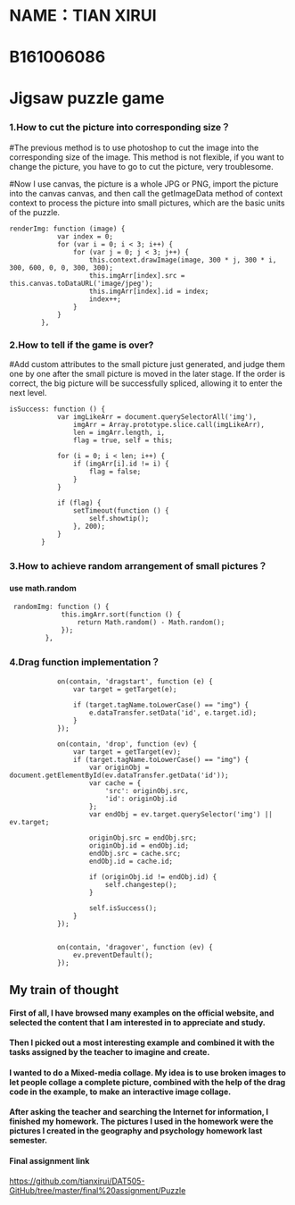 # NAME：TIAN XIRUI
# B161006086

# Jigsaw puzzle game

### **1.How to cut the picture into corresponding size？**
#The previous method is to use photoshop to cut the image into the corresponding size of the image. This method is not flexible, if you want to change the picture, you have to go to cut the picture, very troublesome.

#Now I use canvas, the picture is a whole JPG or PNG, import the picture into the canvas canvas, and then call the getImageData method of context context to process the picture into small pictures, which are the basic units of the puzzle.
```
renderImg: function (image) {
            var index = 0;
            for (var i = 0; i < 3; i++) {
                for (var j = 0; j < 3; j++) {
                    this.context.drawImage(image, 300 * j, 300 * i, 300, 600, 0, 0, 300, 300);
                    this.imgArr[index].src = this.canvas.toDataURL('image/jpeg');
                    this.imgArr[index].id = index;
                    index++;
                }
            }
        },
```
### **2.How to tell if the game is over?**
#Add custom attributes to the small picture just generated, and judge them one by one after the small picture is moved in the later stage. If the order is correct, the big picture will be successfully spliced, allowing it to enter the next level.
```
isSuccess: function () {
            var imgLikeArr = document.querySelectorAll('img'),
                imgArr = Array.prototype.slice.call(imgLikeArr),
                len = imgArr.length, i,
                flag = true, self = this;

            for (i = 0; i < len; i++) {
                if (imgArr[i].id != i) {
                    flag = false;
                }
            }

            if (flag) {
                setTimeout(function () {
                    self.showtip();
                }, 200);
            }
        }
```

### **3.How to achieve random arrangement of small pictures？**
#### use math.random
```
 randomImg: function () {
             this.imgArr.sort(function () {
                 return Math.random() - Math.random();
             });
         },
```
### **4.Drag function implementation？**
```
            on(contain, 'dragstart', function (e) {
                var target = getTarget(e);

                if (target.tagName.toLowerCase() == "img") {
                    e.dataTransfer.setData('id', e.target.id);
                }
            });

            on(contain, 'drop', function (ev) {
                var target = getTarget(ev);
                if (target.tagName.toLowerCase() == "img") {
                    var originObj = document.getElementById(ev.dataTransfer.getData('id'));
                    var cache = {
                        'src': originObj.src,
                        'id': originObj.id
                    };
                    var endObj = ev.target.querySelector('img') || ev.target;

                    originObj.src = endObj.src;
                    originObj.id = endObj.id;
                    endObj.src = cache.src;
                    endObj.id = cache.id;

                    if (originObj.id != endObj.id) {
                        self.changestep();
                    }

                    self.isSuccess();
                }
            });


            on(contain, 'dragover', function (ev) {
                ev.preventDefault();
            });
```

## My train of thought
#### First of all, I have browsed many examples on the official website, and selected the content that I am interested in to appreciate and study.
#### Then I picked out a most interesting example and combined it with the tasks assigned by the teacher to imagine and create.
#### I wanted to do a Mixed-media collage. My idea is to use broken images to let people collage a complete picture, combined with the help of the drag code in the example, to make an interactive image collage.
#### After asking the teacher and searching the Internet for information, I finished my homework. The pictures I used in the homework were the pictures I created in the geography and psychology homework last semester.

#### Final assignment link
https://github.com/tianxirui/DAT505-GitHub/tree/master/final%20assignment/Puzzle
